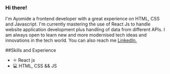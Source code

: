 ### Hi there!

I'm Ayomide a frontend developer with a great experience on HTML, CSS and Javascript. I'm currently mastering the use of React Js to handle website application development plus handling of data from different APIs. I am always open to learn new and more modernised tech ideas and innovations in the tech world. You can also reach me  <a target="_blank" rel="noreferrer noopener" href="https://www.linkedin.com/in/oladipoayomide/">LinkedIn.</a>

##Skills and Experience
* ⚛  React js
* 💻 HTML, CSS && JS
